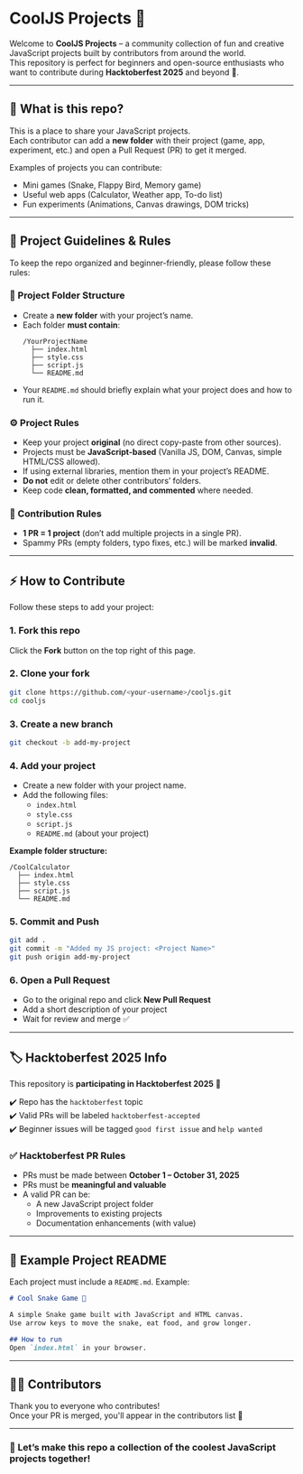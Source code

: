 # CoolJS Projects 🎉

Welcome to **CoolJS Projects** – a community collection of fun and creative JavaScript projects built by contributors from around the world.  
This repository is perfect for beginners and open-source enthusiasts who want to contribute during **Hacktoberfest 2025** and beyond 🚀.

---

## 📌 What is this repo?

This is a place to share your JavaScript projects.  
Each contributor can add a **new folder** with their project (game, app, experiment, etc.) and open a Pull Request (PR) to get it merged.

Examples of projects you can contribute:
- Mini games (Snake, Flappy Bird, Memory game)  
- Useful web apps (Calculator, Weather app, To-do list)  
- Fun experiments (Animations, Canvas drawings, DOM tricks)  

---

## 📜 Project Guidelines & Rules

To keep the repo organized and beginner-friendly, please follow these rules:

### 📁 Project Folder Structure
- Create a **new folder** with your project’s name.  
- Each folder **must contain**:
  ```
  /YourProjectName
    ├── index.html
    ├── style.css
    ├── script.js
    └── README.md
  ```
- Your `README.md` should briefly explain what your project does and how to run it.

### ⚙️ Project Rules
- Keep your project **original** (no direct copy-paste from other sources).  
- Projects must be **JavaScript-based** (Vanilla JS, DOM, Canvas, simple HTML/CSS allowed).  
- If using external libraries, mention them in your project’s README.  
- **Do not** edit or delete other contributors’ folders.  
- Keep code **clean, formatted, and commented** where needed.

### 🤝 Contribution Rules
- **1 PR = 1 project** (don’t add multiple projects in a single PR).  
- Spammy PRs (empty folders, typo fixes, etc.) will be marked **invalid**.  

---

## ⚡ How to Contribute

Follow these steps to add your project:

### 1. Fork this repo
Click the **Fork** button on the top right of this page.

### 2. Clone your fork
```bash
git clone https://github.com/<your-username>/cooljs.git
cd cooljs
```

### 3. Create a new branch
```bash
git checkout -b add-my-project
```

### 4. Add your project
- Create a new folder with your project name.  
- Add the following files:
  - `index.html`
  - `style.css`
  - `script.js`
  - `README.md` (about your project)

**Example folder structure:**
```
/CoolCalculator
  ├── index.html
  ├── style.css
  ├── script.js
  └── README.md
```

### 5. Commit and Push
```bash
git add .
git commit -m "Added my JS project: <Project Name>"
git push origin add-my-project
```

### 6. Open a Pull Request
- Go to the original repo and click **New Pull Request**  
- Add a short description of your project  
- Wait for review and merge ✅

---

## 🏷️ Hacktoberfest 2025 Info

This repository is **participating in Hacktoberfest 2025** 🎃

✔️ Repo has the `hacktoberfest` topic  
✔️ Valid PRs will be labeled `hacktoberfest-accepted`  
✔️ Beginner issues will be tagged `good first issue` and `help wanted`

### ✅ Hacktoberfest PR Rules
- PRs must be made between **October 1 – October 31, 2025**  
- PRs must be **meaningful and valuable**  
- A valid PR can be:
  - A new JavaScript project folder  
  - Improvements to existing projects  
  - Documentation enhancements (with value)

---

## 📁 Example Project README

Each project must include a `README.md`. Example:

```markdown
# Cool Snake Game 🐍

A simple Snake game built with JavaScript and HTML canvas.  
Use arrow keys to move the snake, eat food, and grow longer.

## How to run
Open `index.html` in your browser.
```

---

## 👩‍💻 Contributors

Thank you to everyone who contributes!  
Once your PR is merged, you'll appear in the contributors list 🚀

---

### 🌟 Let’s make this repo a collection of the **coolest JavaScript projects** together!
